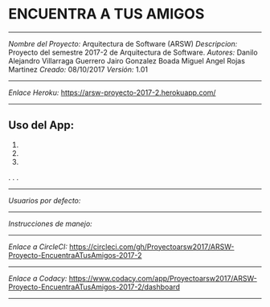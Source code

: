 # ENCUENTRA A TUS AMIGOS
***

*Nombre del Proyecto:* Arquitectura de Software (ARSW)
*Descripcion:* Proyecto del semestre 2017-2 de Arquitectura de Software.
*Autores:* 
Danilo Alejandro Villarraga Guerrero
Jairo Gonzalez Boada
Miguel Angel Rojas Martinez
*Creado:* 08/10/2017
*Versión:* 1.01
***

*Enlace Heroku:* https://arsw-proyecto-2017-2.herokuapp.com/
***
## Uso del App:
1.
2.
3.
.
.
.
***
*Usuarios por defecto:*


***

*Instrucciones de manejo:*

***

*Enlace a CircleCI:* https://circleci.com/gh/Proyectoarsw2017/ARSW-Proyecto-EncuentraATusAmigos-2017-2
***
*Enlace a Codacy:* https://www.codacy.com/app/Proyectoarsw2017/ARSW-Proyecto-EncuentraATusAmigos-2017-2/dashboard

***
